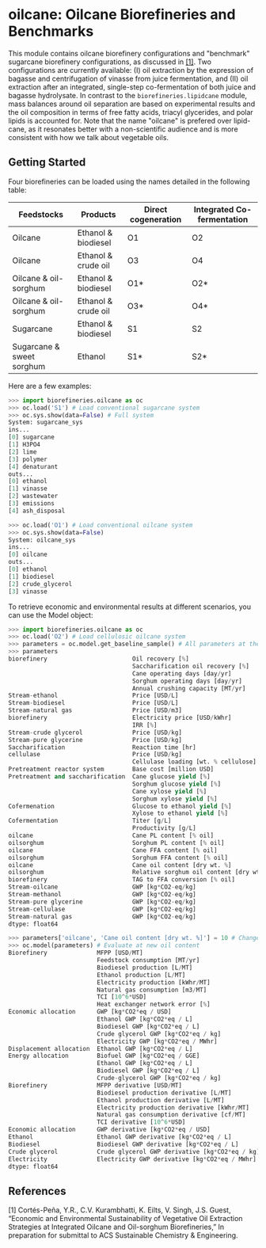 # oilcane: Oilcane Biorefineries and Benchmarks

This module contains oilcane biorefinery configurations and "benchmark" 
sugarcane biorefinery configurations, as discussed in [[1]](#1). Two configurations
are currently available: (I) oil extraction by the expression of 
bagasse and centrifugation of vinasse from juice fermentation, and (II) oil 
extraction after an integrated, single-step co-fermentation of both juice 
and bagasse hydrolysate. In contrast to the `biorefineries.lipidcane` module,
mass balances around oil separation are based on experimental results and
the oil composition in terms of free fatty acids, triacyl glycerides, and polar lipids 
is accounted for. Note that the name "oilcane" is prefered 
over lipid-cane, as it resonates better with a non-scientific audience and is more
consistent with how we talk about vegetable oils.

Getting Started
---------------

Four biorefineries can be loaded using the names detailed in the following table:

| Feedstocks                | Products            | Direct cogeneration | Integrated Co-fermentation|
| ------------------------- | ------------------  | ------------------- | ------------------------- |
| Oilcane                   | Ethanol & biodiesel | O1                  | O2                        |
| Oilcane                   | Ethanol & crude oil | O3                  | O4                        |
| Oilcane & oil-sorghum     | Ethanol & biodiesel | O1\*                | O2\*                      |
| Oilcane & oil-sorghum     | Ethanol & crude oil | O3\*                | O4\*                      |
| Sugarcane                 | Ethanol & biodiesel | S1                  | S2                        |
| Sugarcane & sweet sorghum | Ethanol             | S1\*                | S2\*                      |

Here are a few examples:

```python
>>> import biorefineries.oilcane as oc
>>> oc.load('S1') # Load conventional sugarcane system
>>> oc.sys.show(data=False) # Full system
System: sugarcane_sys
ins...
[0] sugarcane
[1] H3PO4
[2] lime
[3] polymer
[4] denaturant
outs...
[0] ethanol
[1] vinasse
[2] wastewater
[3] emissions
[4] ash_disposal

>>> oc.load('O1') # Load conventional oilcane system
>>> oc.sys.show(data=False)
System: oilcane_sys
ins...
[0] oilcane
outs...
[0] ethanol
[1] biodiesel
[2] crude_glycerol
[3] vinasse

```

To retrieve economic and environmental results at different scenarios, you can 
use the Model object:

```python
>>> import biorefineries.oilcane as oc
>>> oc.load('O2') # Load cellulosic oilcane system
>>> parameters = oc.model.get_baseline_sample() # All parameters at the baseline scenario
>>> parameters
biorefinery                        Oil recovery [%]                                 60
                                   Saccharification oil recovery [%]                70
                                   Cane operating days [day/yr]                    180
                                   Sorghum operating days [day/yr]                  45
                                   Annual crushing capacity [MT/yr]            1.6e+06
Stream-ethanol                     Price [USD/L]                                 0.501
Stream-biodiesel                   Price [USD/L]                                  0.97
Stream-natural gas                 Price [USD/m3]                                0.134
biorefinery                        Electricity price [USD/kWhr]                 0.0641
                                   IRR [%]                                          10
Stream-crude glycerol              Price [USD/kg]                                 0.16
Stream-pure glycerine              Price [USD/kg]                                 0.65
Saccharification                   Reaction time [hr]                               72
cellulase                          Price [USD/kg]                                0.212
                                   Cellulase loading [wt. % cellulose]            0.02
Pretreatment reactor system        Base cost [million USD]                    1.97e+07
Pretreatment and saccharification  Cane glucose yield [%]                           91
                                   Sorghum glucose yield [%]                        79
                                   Cane xylose yield [%]                          97.5
                                   Sorghum xylose yield [%]                         86
Cofermenation                      Glucose to ethanol yield [%]                     90
                                   Xylose to ethanol yield [%]                      42
Cofermentation                     Titer [g/L]                                    68.5
                                   Productivity [g/L]                            0.951
oilcane                            Cane PL content [% oil]                          10
oilsorghum                         Sorghum PL content [% oil]                       10
oilcane                            Cane FFA content [% oil]                         10
oilsorghum                         Sorghum FFA content [% oil]                      10
oilcane                            Cane oil content [dry wt. %]                     10
oilsorghum                         Relative sorghum oil content [dry wt. %]       -1.5
biorefinery                        TAG to FFA conversion [% oil]                    23
Stream-oilcane                     GWP [kg*CO2-eq/kg]                           0.0352
Stream-methanol                    GWP [kg*CO2-eq/kg]                             0.45
Stream-pure glycerine              GWP [kg*CO2-eq/kg]                             1.67
Stream-cellulase                   GWP [kg*CO2-eq/kg]                            0.161
Stream-natural gas                 GWP [kg*CO2-eq/kg]                             0.33
dtype: float64

>>> parameters['oilcane', 'Cane oil content [dry wt. %]'] = 10 # Change oil content
>>> oc.model(parameters) # Evaluate at new oil content
Biorefinery              MFPP [USD/MT]                                        17.6
                         Feedstock consumption [MT/yr]                     1.6e+06
                         Biodiesel production [L/MT]                          27.1
                         Ethanol production [L/MT]                            99.8
                         Electricity production [kWhr/MT]                        0
                         Natural gas consumption [m3/MT]                      17.8
                         TCI [10^6*USD]                                        494
                         Heat exchanger network error [%]                 -1.2e-09
Economic allocation      GWP [kg*CO2*eq / USD]                                1.18
                         Ethanol GWP [kg*CO2*eq / L]                         0.591
                         Biodiesel GWP [kg*CO2*eq / L]                        1.14
                         Crude glycerol GWP [kg*CO2*eq / kg]                 0.189
                         Electricity GWP [kg*CO2*eq / MWhr]                      0
Displacement allocation  Ethanol GWP [kg*CO2*eq / L]                        0.0614
Energy allocation        Biofuel GWP [kg*CO2*eq / GGE]                        3.54
                         Ethanol GWP [kg*CO2*eq / L]                          2.36
                         Biodiesel GWP [kg*CO2*eq / L]                        3.71
                         Crude-glycerol GWP [kg*CO2*eq / kg]                 0.375
Biorefinery              MFPP derivative [USD/MT]                             1.33
                         Biodiesel production derivative [L/MT]               2.71
                         Ethanol production derivative [L/MT]                -3.13
                         Electricity production derivative [kWhr/MT]      2.95e-14
                         Natural gas consumption derivative [cf/MT]          -3.15
                         TCI derivative [10^6*USD]                           -3.85
Economic allocation      GWP derivative [kg*CO2*eq / USD]                  -0.0996
Ethanol                  Ethanol GWP derivative [kg*CO2*eq / L]              -0.05
Biodiesel                Biodiesel GWP derivative [kg*CO2*eq / L]          -0.0966
Crude glycerol           Crude glycerol GWP derivative [kg*CO2*eq / kg]    -0.0159
Electricity              Electricity GWP derivative [kg*CO2*eq / MWhr]           0
dtype: float64

```

## References
<a id="1">[1]</a> 
    Cortés-Peña, Y.R., C.V. Kurambhatti, K. Eilts, V. Singh, J.S. Guest, “Economic and Environmental Sustainability of Vegetative Oil Extraction Strategies at Integrated Oilcane and Oil-sorghum Biorefineries,” In preparation for submittal to ACS Sustainable Chemistry & Engineering.


